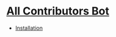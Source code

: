 # [All Contributors Bot](https://allcontributors.org)

- [Installation](https://allcontributors.org/docs/en/bot/installation)
